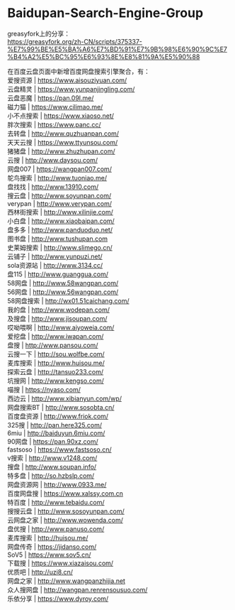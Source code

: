 # Baidupan-Search-Engine-Group
greasyfork上的分享：  
https://greasyfork.org/zh-CN/scripts/375337-%E7%99%BE%E5%BA%A6%E7%BD%91%E7%9B%98%E6%90%9C%E7%B4%A2%E5%BC%95%E6%93%8E%E8%81%9A%E5%90%88  

在百度云盘页面中新增百度网盘搜索引擎聚合，有：  
爱搜资源 | https://www.aisouziyuan.com/	  
云盘精灵 | https://www.yunpanjingling.com/	  
云盘恶魔 | https://pan.09l.me/	  
磁力猫 | https://www.cilimao.me/	  
小不点搜索 | https://www.xiaoso.net/	  
胖次搜索 | https://www.panc.cc/	  
去转盘 | http://www.quzhuanpan.com/	  
天天云搜 | https://www.ttyunsou.com/	  
猪猪盘 | http://www.zhuzhupan.com/	  
云搜 | http://www.daysou.com/	  
网盘007 | https://wangpan007.com/	  
鸵鸟搜索 | http://www.tuoniao.me/	  
盘找找 | http://www.13910.com/	  
搜云盘 | http://www.soyunpan.com/	  
verypan | http://www.verypan.com/	  
西林街搜索 | http://www.xilinjie.com/	  
小白盘 | http://www.xiaobaipan.com/	  
盘多多 | http://www.panduoduo.net/	  
图书盘 | http://www.tushupan.com	  
史莱姆搜索 | http://www.slimego.cn/	  
云铺子 | http://www.yunpuzi.net/	  
sola资源站 | http://www.3134.cc/	  
盘115 | http://www.guanggua.com/	  
58网盘 | http://www.58wangpan.com/	  
56网盘 | http://www.56wangpan.com/	  
58网盘搜索 | http://wx01.51caichang.com/	  
我的盘 | http://www.wodepan.com/	  
及搜盘 | http://www.jisoupan.com/	  
哎呦喂啊 | http://www.aiyoweia.com/	  
爱挖盘 | http://www.iwapan.com/	  
盘搜 | http://www.pansou.com/	  
云搜一下 | http://sou.wolfbe.com/	  
麦库搜索 | http://www.huisou.me/	  
探索云盘 | http://tansuo233.com/	  
坑搜网 | http://www.kengso.com/	  
喵搜 | https://nyaso.com/	  
西边云 | http://www.xibianyun.com/wp/	  
网盘搜索BT | http://www.sosobta.cn/	  
百度盘资源 | http://www.friok.com/	  
325搜 | http://pan.here325.com/	  
6miu | http://baiduyun.6miu.com/	  
90网盘 | https://pan.90xz.com/	  
fastsoso | https://www.fastsoso.cn/	  
v搜索 | http://www.v1248.com/	  
搜盘 | http://www.soupan.info/	  
特多盘 | http://so.hzbslp.com/	  
网盘资源网 | http://www.0933.me/	  
百度网盘搜 | https://www.xalssy.com.cn	  
特百度 | http://www.tebaidu.com/	  
搜搜云盘 | http://www.sosoyunpan.com/	  
云网盘之家 | http://www.wowenda.com/	  
盘优搜 | http://www.panuso.com/	  
麦库搜索 | http://huisou.me/	  
网盘传奇 | https://jidanso.com/	  
SoV5 | https://www.sov5.cn/	  
下载搜 | https://www.xiazaisou.com/	  
优质吧 | http://uzi8.cn/	  
网盘之家 | http://www.wangpanzhijia.net	  
众人搜网盘 | http://wangpan.renrensousuo.com/	  
乐依分享 | https://www.dyroy.com/	  
